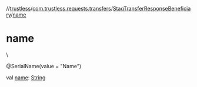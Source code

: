 //[trustless](../../../index.md)/[com.trustless.requests.transfers](../index.md)/[StaqTransferResponseBeneficiary](index.md)/[name](name.md)

# name

\

@SerialName(value = &quot;Name&quot;)

val [name](name.md): [String](https://kotlinlang.org/api/latest/jvm/stdlib/kotlin/-string/index.html)

